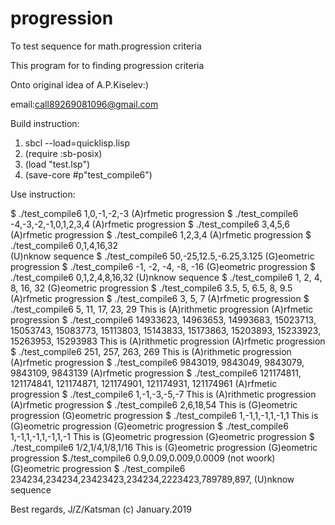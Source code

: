 # progression
To test sequence for math.progression criteria
  
  This program for to finding progression criteria  
  
  

  Onto original idea of A.P.Kiselev:) 

   
  email:call89269081096@gmail.com
 

  
 Build instruction:
 1) sbcl --load=quicklisp.lisp
 2) (require :sb-posix)
 3) (load "test.lsp")
 4) (save-core #p"test_compile6") 
 

 
 Use instruction:
 
$  ./test_compile6  1,0,-1,-2,-3
(A)rfmetic progression
$  ./test_compile6  -4,-3,-2,-1,0,1,2,3,4 
(A)rfmetic progression
$  ./test_compile6  3,4,5,6 
(A)rfmetic progression
$  ./test_compile6  1,2,3,4 
(A)rfmetic progression
$ ./test_compile6 0,1,4,16,32  
(U)nknow sequence
$ ./test_compile6 50,-25,12.5,-6.25,3.125
(G)eometric progression
$ ./test_compile6 -1, -2, -4, -8, -16
(G)eometric progression
$ ./test_compile6 0,1,2,4,8,16,32
(U)nknow sequence
$ ./test_compile6 1, 2, 4, 8, 16, 32 
(G)eometric progression
$ ./test_compile6 3.5, 5, 6.5, 8, 9.5 
(A)rfmetic progression
$ ./test_compile6 3, 5, 7 
(A)rfmetic progression
$ ./test_compile6 5, 11, 17, 23, 29 This is (A)rithmetic progression
(A)rfmetic progression
$ ./test_compile6 14933623, 14963653, 14993683, 15023713, 15053743, 15083773, 15113803, 15143833, 15173863, 15203893, 15233923, 15263953, 15293983 This is (A)rithmetic progression
(A)rfmetic progression
$ ./test_compile6 251, 257, 263, 269 This is (A)rithmetic progression
(A)rfmetic progression
$ ./test_compile6 9843019, 9843049, 9843079, 9843109, 9843139
(A)rfmetic progression
$ ./test_compile6 121174811, 121174841, 121174871, 121174901, 121174931, 121174961
(A)rfmetic progression
$ ./test_compile6 1,-1,-3,-5,-7 This is (A)rithmetic progression
(A)rfmetic progression
$ ./test_compile6 2,6,18,54 This is (G)eometric progression
(G)eometric progression
$ ./test_compile6 1,-1,1,-1,1,-1,1 This is (G)eometric progression 
(G)eometric progression
$ ./test_compile6 1,-1,1,-1,1,-1,1,-1  This is (G)eometric progression 
(G)eometric progression
$ ./test_compile6 1/2,1/4,1/8,1/16 This is (G)eometric progression
(G)eometric progression 
$./test_compile6 0.9,0.09,0.009,0.0009 (not woork)
(G)eometric progression
$  ./test_compile6 234234,234234,23423423,234234,2223423,789789,897,
(U)nknow sequence



Best regards, J/Z/Katsman (c) January.2019 
 
